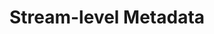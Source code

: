 ---
# -------------------------- #
#        CONTENT TYPE        #
# -------------------------- #

content-type: "api-structure"
key: "stream-level-metadata-object"

# -------------------------- #
#        OBJECT INFO         #
# -------------------------- #

title: "Stream-level Metadata"
description: "{{ api.data-structures.metadata.stream-level.description | flatify }}"


# -------------------------- #
#      OBJECT ATTRIBUTES     #
# -------------------------- #

object-attributes:
  - name: "database-name"
    type: "string"
    description: "**For database sources only**. The name of the database containing the stream."
    modifiable: false
    applies-to: "mysql, oracle, postgres"
    value: |
      <DATABASE_NAME>

  - name: "forced-replication-method"
    type: "string"
    description: |
      Indicates which Replication Method is required for the stream. Possible values are:

      - `FULL_TABLE` - The stream is using [Full Table Replication]({{ link.replication.full-table | prepend: site.baseurl }})
      - `INCREMENTAL` - The stream is using [Key-based Incremental Replication]({{ link.replication.key-based-incremental | prepend: site.baseurl }})
      - `LOG_BASED` - The stream is using [Log-based Incremental Replication]({{ link.replication.log-based-incremental | prepend: site.baseurl }}).
    modifiable: false
    applies-to: "xero, salesforce, shopify, zendesk, hubspot, uservoice"
    value: |
      INCREMENTAL

  - name: "is-view"
    type: "boolean"
    description: "**For database sources only.** Indicates if the stream is a database view."
    modifiable: false
    applies-to: ""
    value: |
      false

  - name: "replication-key"
    type: "string"
    description: "Indicates the field being used as the stream's [Replication Key]({{ link.replication.rep-keys | prepend: site.baseurl }})."
    modifiable: true
    applies-to: "mysql, oracle, salesforce, db2, postgres"
    value: |
      updated_at

  - name: "replication-method"
    type: "string"
    description: |
      The Replication Method the stream uses to replicate data. Accepted values are:

      - `FULL_TABLE` - The stream is using [Full Table Replication]({{ link.replication.full-table | prepend: site.baseurl }})
      - `INCREMENTAL` - The stream is using [Key-based Incremental Replication]({{ link.replication.key-based-incremental | prepend: site.baseurl }})
      - `LOG_BASED` - The stream is using [Log-based Incremental Replication]({{ link.replication.log-based-incremental | prepend: site.baseurl }}). **Note**: This method is only available for certain database sources, and requires additional setup to use.
    modifiable: true
    applies-to: "xero, shopify, salesforce, zendesk, hubspot"
    value: |
      INCREMENTAL

  - name: "row-count"
    type: "integer"
    description: "**For database sources only.** The number of rows (records) in the stream."
    modifiable: false
    applies-to: "oracle, mysql"
    value: |
      55

  - name: "schema-name"
    type: "string"
    description: "**For database sources only.** The name of the schema containing the stream."
    modifiable: false
    applies-to: "oracle, postgres"
    value: |
      <SCHEMA_NAME>

  - name: "selected"
    type: "boolean"
    description: |
      Indicates whether a stream should be set to replicate. Accepted values are:

      - `true` - The stream is selected and data for selected fields will be replicated
      - `false` - The stream is not selected and no data will be replicated
    modifiable: true
    applies-to: "all"
    value: |
      true

  - name: "table-key-properties"
    type: "array"
    description: |
      An array of strings listing the fields that make up the key properties of the table. These are the table's defined Primary Keys.
    modifiable: false
    applies-to: "all"
    value: |
      id, created_at

  - name: "valid-replication-keys"
    type: "array"
    description: |
      An array of strings indicating the fields valid for use as [Replication Keys]({{ link.replication.rep-keys | prepend: site.baseurl }}) in [Key-based Incremental Replication]({{ link.replication.key-based-incremental | prepend: site.baseurl }}) (`replication-method: INCREMENTAL`).

      **Note**: For SaaS sources, the fields listed in this array are pre-defined by Stitch and will be used as the Replication Keys for the stream. They cannot be modified.
    modifiable: false
    applies-to: "bronto, hubspot, harvest-forecast, db2, shopify, salesforce, xero"
    value: |
      updated_at

  - name: "view-key-properties"
    type: "array"
    description: "**For database sources only.** An array of strings listing the fields that make up the key properties of the view."
    modifiable: false 
    applies-to: "oracle, postgres, mysql, db2"
    value: |
      <TODO>

examples:
  - title: "Database source (non-view)"
    code: |
      {
        "metadata": {
          "database-name": "demni2mf59dt10",
          "selected": true,
          "is-view": false,
          "replication-method": "FULL_TABLE",
          "row-count": 13,
          "schema-name": "public",
          "table-key-properties": [
            "id"
          ]
        }
      }

  - title: "Database source (view)"
    code: |
      {
        "metadata": {
          "database-name": "demni2mf59dt10",
          "selected": true,
          "replication-method":"INCREMENTAL",
          "replication-key":"updated_at",
          "is-view": true,
          "row-count": 156,
          "schema-name": "heroku",
          "view-key-properties": [
            "customer_id"
          ]
        }
      }

  - title: "SaaS source"
    code: |
      {
        "metadata": {
          "forced-replication-method": "INCREMENTAL",
          "selected": true,
          "table-key-properties": [
            "id"
          ],
          "valid-replication-keys": [
            "updated_at"
          ]
        }
      }
---